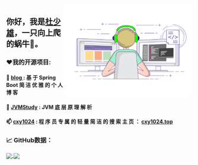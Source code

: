 <img align="right" alt="Writing Code" src="https://raw.githubusercontent.com/shaoxiongdu/ShaoxiongDu/main/coding.gif"  width="350" height="250" />

## 你好，我是<a href="shaoxiongdu.cn" target="_blank">杜少雄</a>，一只向上爬的蜗牛🐌。

### ❤️我的开源项目:

####  📝 <a href="https://www.github.com/shaoxiongdu/blog" target="_blank"> blog </a> : 基 于 Spring Boot 简 洁 优 雅 的 个 人 博 客
####  🚀 <a href="https://jvmstudy.top" target="_blank"> JVMStudy</a>  : JVM 底 层 原 理 解 析
####  📫 <a href="https://cxy1024.top" target="_blank">cxy1024</a> : 程 序 员 专 属 的 轻 量 简 洁 的 搜 索 主 页 ： <a href="https://cxy1024.top" target="_blank">cxy1024.top</a> 

### 📈 GitHub数据：
<a href="https://github-readme-stats.vercel.app/api?cache_seconds=1800&username=shaoxiongdu">
  <img align="center" src="https://github-readme-stats.vercel.app/api?hide_title=true&cache_seconds=1800&username=shaoxiongdu&hide_border=false&show_icons=true&include_all_commits=true&count_private=true&theme=buefy&locale=cn&line_height=20" />
</a>
<a href="https://github-readme-stats.vercel.app/api/top-langs/?layout=compact&username=shaoxiongdu">
  <img align="center" src="https://github-readme-stats.vercel.app/api/top-langs/?layout=compact&username=shaoxiongdu&hide_title=true&hide_border=false&line_height=20&theme=flag-india&locale=cn" />
</a>

